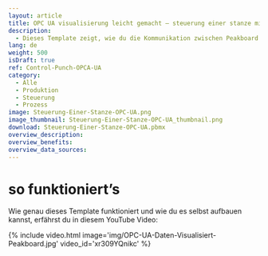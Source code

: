 ```yaml
---
layout: article
title: OPC UA visualisierung leicht gemacht – steuerung einer stanze mittels OPC UA
description: 
  - Dieses Template zeigt, wie du die Kommunikation zwischen Peakboard und einer Stanze, mithilfe von OPC UA, ganz einfach einrichten kannst. Lasse dir und deinen Mitarbeitern in Echtzeit wichtig Informationen zum laufenden Fertigungsauftrag anzeigen.So siehst du deine Auftragsdaten, zum Beispiel erledigte und offene Stückzahlen, oder den Fortschritt im Soll-Ist-Vergleich, dargestellt als verständlicher Ladebalken, auf einen Blick. Unsere Visualisierungssoftware, der Peakboard Designer, ist dabei besonders benutzerfreundlich und der hohe Individualisierungsgrad der Dashboards lässt so gut wie jede beliebige Darstellung deiner Maschinendaten zu. Lade dir das Template herunter und gestalte dein Dashboard ganz nach deinen Bedürfnissen.
lang: de
weight: 500
isDraft: true
ref: Control-Punch-OPCA-UA
category:
  - Alle
  - Produktion
  - Steuerung
  - Prozess
image: Steuerung-Einer-Stanze-OPC-UA.png
image_thumbnail: Steuerung-Einer-Stanze-OPC-UA_thumbnail.png
download: Steuerung-Einer-Stanze-OPC-UA.pbmx
overview_description:
overview_benefits:
overview_data_sources:
---
```


# so funktioniert’s

Wie genau dieses Template funktioniert und wie du es selbst aufbauen kannst, erfährst du in diesem YouTube Video:

{% include video.html image='img/OPC-UA-Daten-Visualisiert-Peakboard.jpg' video_id='xr309YQnikc' %}
